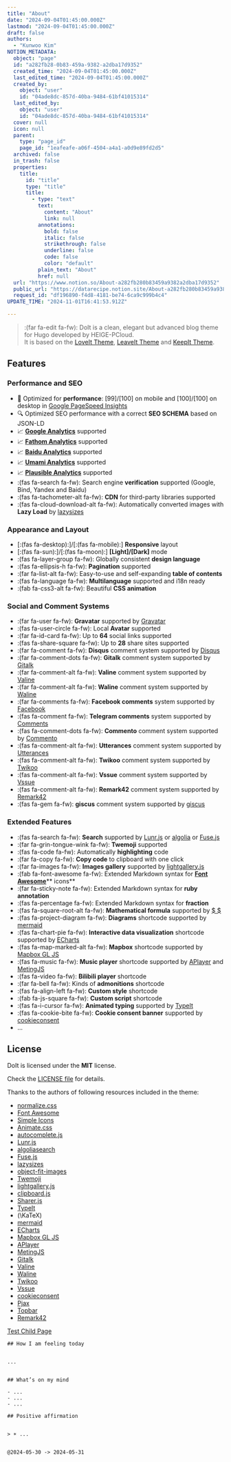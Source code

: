 ```yaml
---
title: "About"
date: "2024-09-04T01:45:00.000Z"
lastmod: "2024-09-04T01:45:00.000Z"
draft: false
authors:
  - "Kunwoo Kim"
NOTION_METADATA:
  object: "page"
  id: "a282fb28-0b83-459a-9382-a2dba17d9352"
  created_time: "2024-09-04T01:45:00.000Z"
  last_edited_time: "2024-09-04T01:45:00.000Z"
  created_by:
    object: "user"
    id: "04ade8dc-857d-40ba-9484-61bf41015314"
  last_edited_by:
    object: "user"
    id: "04ade8dc-857d-40ba-9484-61bf41015314"
  cover: null
  icon: null
  parent:
    type: "page_id"
    page_id: "1eafeafe-a06f-4504-a4a1-a0d9e89fd2d5"
  archived: false
  in_trash: false
  properties:
    title:
      id: "title"
      type: "title"
      title:
        - type: "text"
          text:
            content: "About"
            link: null
          annotations:
            bold: false
            italic: false
            strikethrough: false
            underline: false
            code: false
            color: "default"
          plain_text: "About"
          href: null
  url: "https://www.notion.so/About-a282fb280b83459a9382a2dba17d9352"
  public_url: "https://datarecipe.notion.site/About-a282fb280b83459a9382a2dba17d9352"
  request_id: "df196890-f4d8-4181-be74-6ca9c999b4c4"
UPDATE_TIME: "2024-11-01T16:41:53.912Z"

---
```



> :(far fa-edit fa-fw): DoIt is a clean, elegant but advanced blog theme for Hugo developed by HEIGE-PCloud.  
> It is based on the [LoveIt Theme](https://github.com/dillonzq/LoveIt), [LeaveIt Theme](https://github.com/liuzc/LeaveIt) and [KeepIt Theme](https://github.com/Fastbyte01/KeepIt).


## Features


### Performance and SEO

- 🚀 Optimized for **performance**: [99]/[100] on mobile and [100]/[100] on desktop in [Google PageSpeed Insights](https://developers.google.com/speed/pagespeed/insights)
- 🔍 Optimized SEO performance with a correct **SEO SCHEMA** based on JSON-LD
- 📈 [**Google Analytics**](https://analytics.google.com/analytics) supported
- 📈 [**Fathom Analytics**](https://usefathom.com/) supported
- 📈 [**Baidu Analytics**](https://tongji.baidu.com/) supported
- 📈 [**Umami Analytics**](https://umami.is/) supported
- 📈 [**Plausible Analytics**](https://plausible.io/) supported
- :(fas fa-search fa-fw): Search engine **verification** supported (Google, Bind, Yandex and Baidu)
- :(fas fa-tachometer-alt fa-fw): **CDN** for third-party libraries supported
- :(fas fa-cloud-download-alt fa-fw): Automatically converted images with **Lazy Load** by [lazysizes](https://github.com/aFarkas/lazysizes)

### Appearance and Layout

- [:(fas fa-desktop):]/[:(fas fa-mobile):] **Responsive** layout
- [:(fas fa-sun):]/[:(fas fa-moon):] **[Light]/[Dark]** mode
- :(fas fa-layer-group fa-fw): Globally consistent **design language**
- :(fas fa-ellipsis-h fa-fw): **Pagination** supported
- :(far fa-list-alt fa-fw): Easy-to-use and self-expanding **table of contents**
- :(fas fa-language fa-fw): **Multilanguage** supported and i18n ready
- :(fab fa-css3-alt fa-fw): Beautiful **CSS animation**

### Social and Comment Systems

- :(far fa-user fa-fw): **Gravatar** supported by [Gravatar](https://gravatar.com/)
- :(fas fa-user-circle fa-fw): Local **Avatar** supported
- :(far fa-id-card fa-fw): Up to **64** social links supported
- :(fas fa-share-square fa-fw): Up to **28** share sites supported
- :(far fa-comment fa-fw): **Disqus** comment system supported by [Disqus](https://disqus.com/)
- :(far fa-comment-dots fa-fw): **Gitalk** comment system supported by [Gitalk](https://github.com/gitalk/gitalk)
- :(far fa-comment-alt fa-fw): **Valine** comment system supported by [Valine](https://valine.js.org/)
- :(far fa-comment-alt fa-fw): **Waline** comment system supported by [Waline](https://waline.js.org/)
- :(far fa-comments fa-fw): **Facebook comments** system supported by [Facebook](https://developers.facebook.com/docs/plugins/comments/)
- :(fas fa-comment fa-fw): **Telegram comments** system supported by [Comments](https://comments.app/)
- :(fas fa-comment-dots fa-fw): **Commento** comment system supported by [Commento](https://commento.io/)
- :(fas fa-comment-alt fa-fw): **Utterances** comment system supported by [Utterances](https://utteranc.es/)
- :(fas fa-comment-alt fa-fw): **Twikoo** comment system supported by [Twikoo](https://twikoo.js.org/)
- :(fas fa-comment-alt fa-fw): **Vssue** comment system supported by [Vssue](https://vssue.js.org/)
- :(fas fa-comment-alt fa-fw): **Remark42** comment system supported by [Remark42](https://remark42.com/)
- :(fas fa-gem fa-fw): **giscus** comment system supported by [giscus](https://giscus.app/)

### Extended Features

- :(fas fa-search fa-fw): **Search** supported by [Lunr.js](https://lunrjs.com/) or [algolia](https://www.algolia.com/) or [Fuse.js](https://fusejs.io/)
- :(far fa-grin-tongue-wink fa-fw): **Twemoji** supported
- :(fas fa-code fa-fw): Automatically **highlighting** code
- :(far fa-copy fa-fw): **Copy code** to clipboard with one click
- :(far fa-images fa-fw): **Images gallery** supported by [lightgallery.js](https://github.com/sachinchoolur/lightgallery.js)
- :(fab fa-font-awesome fa-fw): Extended Markdown syntax for [**Font Awesome**](https://fontawesome.com/)** icons**
- :(far fa-sticky-note fa-fw): Extended Markdown syntax for **ruby annotation**
- :(fas fa-percentage fa-fw): Extended Markdown syntax for **fraction**
- :(fas fa-square-root-alt fa-fw): **Mathematical formula** supported by [$ $](https://katex.org/)
- :(fas fa-project-diagram fa-fw): **Diagrams** shortcode supported by [mermaid](https://github.com/knsv/mermaid)
- :(fas fa-chart-pie fa-fw): **Interactive data visualization** shortcode supported by [ECharts](https://echarts.apache.org/)
- :(fas fa-map-marked-alt fa-fw): **Mapbox** shortcode supported by [Mapbox GL JS](https://docs.mapbox.com/mapbox-gl-js)
- :(fas fa-music fa-fw): **Music player** shortcode supported by [APlayer](https://github.com/MoePlayer/APlayer) and [MetingJS](https://github.com/metowolf/MetingJS)
- :(fas fa-video fa-fw): **Bilibili player** shortcode
- :(far fa-bell fa-fw): Kinds of **admonitions** shortcode
- :(fas fa-align-left fa-fw): **Custom style** shortcode
- :(fab fa-js-square fa-fw): **Custom script** shortcode
- :(fas fa-i-cursor fa-fw): **Animated typing** supported by [TypeIt](https://typeitjs.com/)
- :(fas fa-cookie-bite fa-fw): **Cookie consent banner** supported by [cookieconsent](https://github.com/osano/cookieconsent)
- …

## License


DoIt is licensed under the **MIT** license.


Check the [LICENSE file](https://github.com/HEIGE-PCloud/DoIt/blob/main/LICENSE) for details.


Thanks to the authors of following resources included in the theme:

- [normalize.css](https://github.com/necolas/normalize.css)
- [Font Awesome](https://fontawesome.com/)
- [Simple Icons](https://github.com/simple-icons/simple-icons)
- [Animate.css](https://daneden.github.io/animate.css/)
- [autocomplete.js](https://github.com/algolia/autocomplete.js)
- [Lunr.js](https://lunrjs.com/)
- [algoliasearch](https://github.com/algolia/algoliasearch-client-javascript)
- [Fuse.js](https://fusejs.io/)
- [lazysizes](https://github.com/aFarkas/lazysizes)
- [object-fit-images](https://github.com/fregante/object-fit-images)
- [Twemoji](https://github.com/twitter/twemoji)
- [lightgallery.js](https://github.com/sachinchoolur/lightgallery.js)
- [clipboard.js](https://github.com/zenorocha/clipboard.js)
- [Sharer.js](https://github.com/ellisonleao/sharer.js)
- [TypeIt](https://typeitjs.com/)
- \(\KaTeX\)
- [mermaid](https://github.com/knsv/mermaid)
- [ECharts](https://echarts.apache.org/)
- [Mapbox GL JS](https://docs.mapbox.com/mapbox-gl-js)
- [APlayer](https://github.com/MoePlayer/APlayer)
- [MetingJS](https://github.com/metowolf/MetingJS)
- [Gitalk](https://github.com/gitalk/gitalk)
- [Valine](https://valine.js.org/)
- [Waline](https://waline.js.org/)
- [Twikoo](https://twikoo.js.org/)
- [Vssue](https://vssue.js.org/)
- [cookieconsent](https://github.com/osano/cookieconsent)
- [Pjax](https://github.com/PaperStrike/Pjax)
- [Topbar](https://github.com/buunguyen/topbar)
- [Remark42](https://remark42.com/)

[Test Child Page](22a1d119-9a0b-4b8a-b196-6aa82bdc0785)


	## How I am feeling today


	...


	## What’s on my mind

	- ...
	- ...
	- ...

	## Positive affirmation


	> ☀️ ...


	@2024-05-30 -> 2024-05-31 

